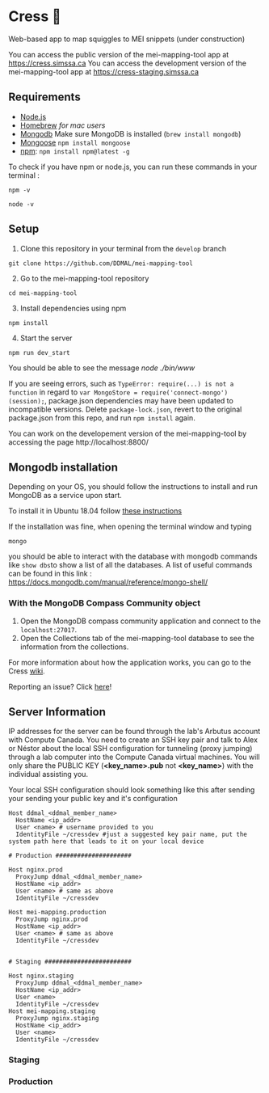 # Cress 🎵
Web-based app to map squiggles to MEI snippets (under construction)

You can access the public version of the mei-mapping-tool app at https://cress.simssa.ca
You can access the development version of the mei-mapping-tool app at https://cress-staging.simssa.ca

## Requirements
* [Node.js](https://nodejs.org/en/download/)
* [Homebrew](https://brew.sh/) *for mac users*
* [Mongodb](https://docs.mongodb.com/manual/installation/) Make sure MongoDB is installed (`brew install mongodb`)
* [Mongoose](https://mongoosejs.com/docs/) `npm install mongoose`
* [npm](https://www.npmjs.com/get-npm):
 `npm install npm@latest -g`

 To check if you have npm or node.js, you can run these commands in your terminal :

  `npm -v`

  `node -v`

## Setup

1. Clone this repository in your terminal from the `develop` branch

  `git clone https://github.com/DDMAL/mei-mapping-tool`

2. Go to the mei-mapping-tool repository

  `cd mei-mapping-tool`

3. Install dependencies using npm

  `npm install`

4. Start the server

  `npm run dev_start`

  You should be able to see the message *node ./bin/www*

If you are seeing errors, such as `TypeError: require(...) is not a function` in regard to `var MongoStore = require('connect-mongo')(session);`, package.json dependencies may have been updated to incompatible versions. Delete `package-lock.json`, revert to the original package.json from this repo, and run `npm install` again.

You can work on the developement version of the mei-mapping-tool by accessing the page http://localhost:8800/

## Mongodb installation

Depending on your OS, you should follow the instructions to install and run MongoDB as a service upon start.

To install it in Ubuntu 18.04 follow [these instructions](https://docs.mongodb.com/manual/tutorial/install-mongodb-on-ubuntu/)

If the installation was fine, when opening the terminal window and typing

`mongo`

you should be able to interact with the database with mongodb commands like `show dbs`to show a list of all the databases. A list of useful commands can be found in this link : https://docs.mongodb.com/manual/reference/mongo-shell/

 ### With the MongoDB Compass Community object
 1. Open the MongoDB compass community application and connect to the `localhost:27017`.
 2. Open the Collections tab of the mei-mapping-tool database to see the information from the collections.

For more information about how the application works, you can go to the Cress [wiki](https://github.com/DDMAL/mei-mapping-tool/wiki).

Reporting an issue? Click [here](https://github.com/DDMAL/mei-mapping-tool/wiki/Issues)!

## Server Information

IP addresses for the server can be found through the lab's Arbutus account with Compute Canada. You need to create an SSH key pair and talk to Alex or Néstor about the local SSH configuration for tunneling (proxy jumping) through a lab computer into the Compute Canada virtual machines. You will only share the PUBLIC KEY (**<key_name>.pub** not **<key_name>**) with the individual assisting you. 

Your local SSH configuration should look something like this after sending your sending your public key and it's configuration

```
Host ddmal_<ddmal_member_name>
  HostName <ip_addr>
  User <name> # username provided to you
  IdentityFile ~/cressdev #just a suggested key pair name, put the system path here that leads to it on your local device

# Production #####################

Host nginx.prod
  ProxyJump ddmal_<ddmal_member_name>
  HostName <ip_addr>
  User <name> # same as above
  IdentityFile ~/cressdev

Host mei-mapping.production
  ProxyJump nginx.prod
  HostName <ip_addr>
  User <name> # same as above
  IdentityFile ~/cressdev


# Staging ########################

Host nginx.staging
  ProxyJump ddmal_<ddmal_member_name>
  HostName <ip_addr>
  User <name>
  IdentityFile ~/cressdev
Host mei-mapping.staging
  ProxyJump nginx.staging
  HostName <ip_addr>
  User <name>
  IdentityFile ~/cressdev
```

### Staging



### Production


